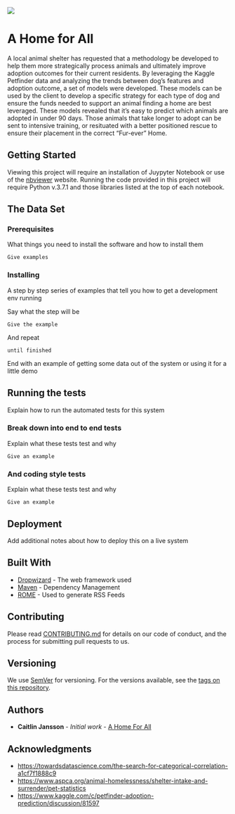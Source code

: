 ![](assets/readme-f1a1f68b.png)
# **A Home for All**

A local animal shelter has requested that a methodology be developed to help them more strategically process animals and ultimately improve adoption outcomes for their current residents. By leveraging the Kaggle Petfinder data and analyzing the trends between dog’s features and adoption outcome, a set of models were developed. These models can be used by the client to develop a specific strategy for each type of dog and ensure the funds needed to support an animal finding a home are best leveraged. These models revealed that it’s easy to predict which animals are adopted in under 90 days. Those animals that take longer to adopt can be sent to intensive training, or resituated with a better positioned rescue to ensure their placement in the correct “Fur-ever” Home.

## Getting Started

Viewing this project will require an installation of Juypyter Notebook or use of the [nbviewer](https://nbviewer.jupyter.org/) website. Running the code provided in this project will require Python v.3.7.1 and those libraries listed at the top of each notebook.

## The Data Set



### Prerequisites

What things you need to install the software and how to install them

```
Give examples
```

### Installing

A step by step series of examples that tell you how to get a development env running

Say what the step will be

```
Give the example
```

And repeat

```
until finished
```

End with an example of getting some data out of the system or using it for a little demo

## Running the tests

Explain how to run the automated tests for this system

### Break down into end to end tests

Explain what these tests test and why

```
Give an example
```

### And coding style tests

Explain what these tests test and why

```
Give an example
```

## Deployment

Add additional notes about how to deploy this on a live system

## Built With

* [Dropwizard](http://www.dropwizard.io/1.0.2/docs/) - The web framework used
* [Maven](https://maven.apache.org/) - Dependency Management
* [ROME](https://rometools.github.io/rome/) - Used to generate RSS Feeds

## Contributing

Please read [CONTRIBUTING.md](https://gist.github.com/PurpleBooth/b24679402957c63ec426) for details on our code of conduct, and the process for submitting pull requests to us.

## Versioning

We use [SemVer](http://semver.org/) for versioning. For the versions available, see the [tags on this repository](https://github.com/your/project/tags).

## Authors

* **Caitlin Jansson** - *Initial work* - [A Home For All](https://github.com/CJEJansson/A-Home-for-All)

## Acknowledgments

* https://towardsdatascience.com/the-search-for-categorical-correlation-a1cf7f1888c9
* https://www.aspca.org/animal-homelessness/shelter-intake-and-surrender/pet-statistics
* https://www.kaggle.com/c/petfinder-adoption-prediction/discussion/81597

